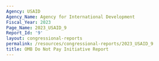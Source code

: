 ```yaml
---
Agency: USAID
Agency_Name: Agency for International Development
Fiscal_Year: 2023
Page_Name: 2023_USAID_9
Report_Id: '9'
layout: congressional-reports
permalink: /resources/congressional-reports/2023_USAID_9
title: OMB Do Not Pay Initiative Report
---
```

